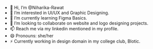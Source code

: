 - 👋 Hi, I’m @Niharika-Rawat
- 👀 I’m interested in UI/UX and Graphic Designing.
- 🌱 I’m currently learning Figma Basics.
- 💞️ I’m looking to collaborate on website and logo designing projects.
- 📫 Reach me via my linkedin mentioned in my profile.
- 😄 Pronouns: she/her
- ⚡ Currently working in design domain in my college club, Blotic.

<!---
Niharika-Rawat/Niharika-Rawat is a ✨ special ✨ repository because its `README.md` (this file) appears on your GitHub profile.
You can click the Preview link to take a look at your changes.
--->
